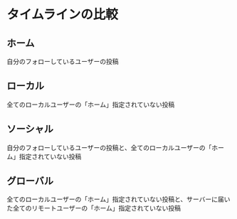 # タイムラインの比較

## ホーム
自分のフォローしているユーザーの投稿

## ローカル
全てのローカルユーザーの「ホーム」指定されていない投稿

## ソーシャル
自分のフォローしているユーザーの投稿と、全てのローカルユーザーの「ホーム」指定されていない投稿

## グローバル
全てのローカルユーザーの「ホーム」指定されていない投稿と、サーバーに届いた全てのリモートユーザーの「ホーム」指定されていない投稿
